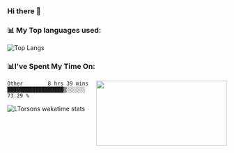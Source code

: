 ### Hi there 👋

<h3>📊 My Top languages used:</h3>

![Top Langs](https://github-readme-stats.vercel.app/api/top-langs/?username=LTorson&layout=compact)


<h3>📊I've Spent My Time On:</h3>
<img align='right' src="https://github-readme-stats.vercel.app/api?username=ltorson&show_icons=true&theme=radical&count_private=true", width="300" height="150">

<!--START_SECTION:waka-->

```text
Other        8 hrs 39 mins   ██████████████████▒░░░░░░   73.29 %
```

<!--END_SECTION:waka-->

![LTorsons wakatime stats](https://github-readme-stats.vercel.app/api/wakatime?username=LeeTorson)



